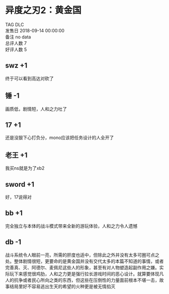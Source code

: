 



# 异度之刃2：黄金国
  
TAG DLC  
发售日 2018-09-14 00:00:00  
备注 no data  
总评人数 7  
好评人数 5
## swz +1


终于可以看到高达对砍了
## 锤 -1


画质低，剧情短，人和之力吐了
## 17 +1


还是没狠下心打负分，mono应该把任务设计的人全开了
## 老王 +1


我买ns就是为了xb2
## sword +1


好，17说得对
## bb +1


完全独立与本体的战斗模式带来全新的游玩体验，人和之力令人遗憾
## db -1


战斗系统令人眼前一亮，所需的肝度也适中，但除此之外并没有太多可圈可点之处。整体剧情很短，更要命的是黄金国并没有交代太多的本篇不知道的事情，或者完善真、灭、阿德尔、麦佩尼这些人的形象，甚至有对人物塑造起副作用之嫌。实际玩下来感觉很鸡肋，人和之力更是强行拉长游戏时间的恶心设计。就算要体现凡人的抗争或者民心所向之类的东西，但这些在压倒性的力量面前根本不堪一击，故事结局里好不容易逃出生天的希望的火种更是被无情掐灭